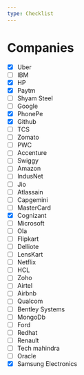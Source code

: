 ```yaml
---
type: Checklist
---
```


# Companies

- [x] Uber 
- [ ] IBM
- [x] HP
- [x] Paytm
- [ ] Shyam Steel
- [ ] Google
- [x] PhonePe
- [x] Github
- [ ] TCS
- [ ] Zomato
- [ ] PWC
- [ ] Accenture
- [ ] Swiggy
- [ ] Amazon
- [ ] IndusNet
- [ ] Jio
- [ ] Atlassain
- [ ] Capgemini
- [ ] MasterCard
- [x] Cognizant
- [ ] Microsoft
- [ ] Ola
- [ ] Flipkart
- [ ] Delliote
- [ ] LensKart
- [ ] Netflix
- [ ] HCL
- [ ] Zoho
- [ ] Airtel
- [ ] Airbnb
- [ ] Qualcom
- [ ] Bentley Systems
- [ ] MongoDb
- [ ] Ford
- [ ] Redhat
- [ ] Renault
- [ ] Tech mahindra
- [ ] Oracle
- [x] Samsung Electronics
